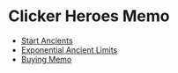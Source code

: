 # Clicker Heroes Memo

- [Start Ancients](ancients.md)
- [Exponential Ancient Limits](exponential.md)
- [Buying Memo](buying_memo.md)
